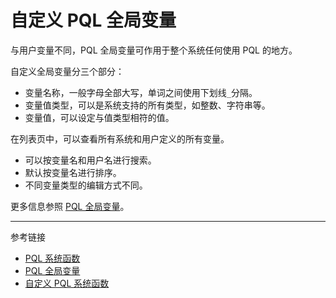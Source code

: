 # 自定义 PQL 全局变量

与用户变量不同，PQL 全局变量可作用于整个系统任何使用 PQL 的地方。

自定义全局变量分三个部分：

* 变量名称，一般字母全部大写，单词之间使用下划线`_`分隔。
* 变量值类型，可以是系统支持的所有类型，如整数、字符串等。
* 变量值，可以设定与值类型相符的值。

在列表页中，可以查看所有系统和用户定义的所有变量。

* 可以按变量名和用户名进行搜索。
* 默认按变量名进行排序。
* 不同变量类型的编辑方式不同。

更多信息参照 [PQL 全局变量](/pql/global-variable.md)。

---
参考链接

* [PQL 系统函数](/pql/global-function.md)
* [PQL 全局变量](/pql/global-variable.md)
* [自定义 PQL 系统函数](/master/system/functions.md)